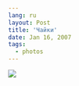 ```yaml
---
lang: ru
layout: Post
title: 'Чайки'
date: Jan 16, 2007
tags:
  - photos
---
```


![](http://wow.sapegin.me/0S092F02072q/MG-8268.jpg)
